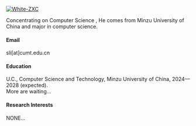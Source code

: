 

[![White-ZXC](https://img.shields.io/badge/White-ZXCgithub-blue?logo=github)](https://github.com/White-ZXC)

Concentrating on Computer Science , He comes from Minzu University of China and major in computer science.

#### Email
sli[at]cumt.edu.cn

#### Education
U.C., Computer Science and Technology, Minzu University of China, 2024—2028 (expected).\
More are waiting...

#### Research Interests
NONE...

